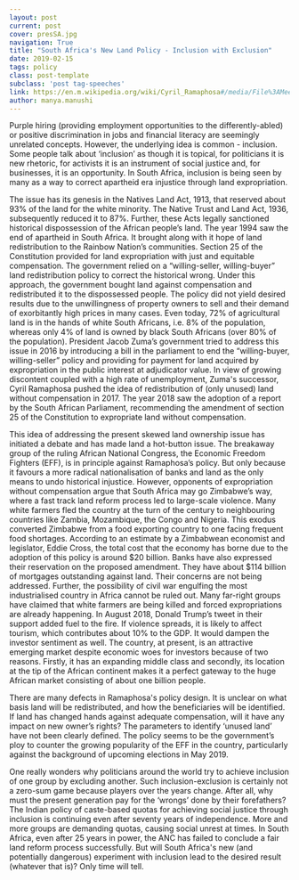 ```yaml
---
layout: post
current: post
cover: presSA.jpg
navigation: True
title: "South Africa's New Land Policy - Inclusion with Exclusion"
date: 2019-02-15
tags: policy
class: post-template
subclass: 'post tag-speeches'
link: https://en.m.wikipedia.org/wiki/Cyril_Ramaphosa#/media/File%3AMeeting_of_2018_BRICS_leaders_with_delegation_heads_from_invited_states_(5).jpg
author: manya.manushi
---
```


Purple hiring (providing employment opportunities to the differently-abled) or positive discrimination in jobs and financial literacy are seemingly unrelated concepts. However, the underlying idea is common - inclusion. Some people talk about ‘inclusion’ as though it is topical, for politicians it is new rhetoric, for activists it is an instrument of social justice and, for businesses, it is an opportunity. In South Africa, inclusion is being seen by many as a way to correct apartheid era injustice through land expropriation.



The issue has its genesis in the Natives Land Act, 1913, that reserved about 93% of the land for the white minority. The Native Trust and Land Act, 1936, subsequently reduced it to 87%. Further, these Acts legally sanctioned historical dispossession of the African people’s land. The year 1994 saw the end of apartheid in South Africa. It brought along with it hope of land redistribution to the Rainbow Nation’s communities. Section 25 of the Constitution provided for land expropriation with just and equitable compensation. The government relied on a “willing-seller, willing-buyer” land redistribution policy to correct the historical wrong. Under this approach, the government bought land against compensation and redistributed it to the dispossessed people. The policy did not yield desired results due to the unwillingness of property owners to sell and their demand of exorbitantly high prices in many cases. Even today, 72% of agricultural land is in the hands of white South Africans, i.e. 8% of the population, whereas only 4% of land is owned by black South Africans (over 80% of the population). President Jacob Zuma’s government tried to address this issue in 2016 by introducing a bill in the parliament to end the “willing-buyer, willing-seller” policy and providing for payment for land acquired by expropriation in the public interest at adjudicator value. In view of growing discontent coupled with a high rate of unemployment, Zuma's successor, Cyril Ramaphosa pushed the idea of redistribution of (only unused) land without compensation in 2017. The year 2018 saw the adoption of a report by the South African Parliament, recommending the amendment of section 25 of the Constitution to expropriate land without compensation.



This idea of addressing the present skewed land ownership issue has initiated a debate and has made land a hot-button issue. The breakaway group of the ruling African National Congress, the Economic Freedom Fighters (EFF), is in principle against Ramaphosa’s policy. But only because it favours a more radical nationalisation of banks and land as the only means to undo historical injustice. However, opponents of expropriation without compensation argue that South Africa may go Zimbabwe’s way, where a fast track land reform process led to large-scale violence. Many white farmers fled the country at the turn of the century to neighbouring countries like Zambia, Mozambique, the Congo and Nigeria. This exodus converted Zimbabwe from a food exporting country to one facing frequent food shortages. According to an estimate by a Zimbabwean economist and legislator, Eddie Cross, the total cost that the economy has borne due to the adoption of this policy is around $20 billion. Banks have also expressed their reservation on the proposed amendment. They have about $114 billion of mortgages outstanding against land. Their concerns are not being addressed. Further, the possibility of civil war engulfing the most industrialised country in Africa cannot be ruled out. Many far-right groups have claimed that white farmers are being killed and forced expropriations are already happening. In August 2018, Donald Trump’s tweet in their support added fuel to the fire. If violence spreads, it is likely to affect tourism, which contributes about 10% to the GDP. It would dampen the investor sentiment as well. The country, at present, is an attractive emerging market despite economic woes for investors because of two reasons. Firstly, it has an expanding middle class and secondly, its location at the tip of the African continent makes it a perfect gateway to the huge African market consisting of about one billion people.



There are many defects in Ramaphosa's policy design. It is unclear on what basis land will be redistributed, and how the beneficiaries will be identified. If land has changed hands against adequate compensation, will it have any impact on new owner’s rights? The parameters to identify ‘unused land’ have not been clearly defined. The policy seems to be the government’s ploy to counter the growing popularity of the EFF in the country, particularly against the background of upcoming elections in May 2019.



One really wonders why politicians around the world try to achieve inclusion of one group by excluding another. Such inclusion-exclusion is certainly not a zero-sum game because players over the years change. After all, why must the present generation pay for the ‘wrongs’ done by their forefathers? The Indian policy of caste-based quotas for achieving social justice through inclusion is continuing even after seventy years of independence. More and more groups are demanding quotas, causing social unrest at times. In South Africa, even after 25 years in power, the ANC has failed to conclude a fair land reform process successfully. But will South Africa's new (and potentially dangerous) experiment with inclusion lead to the desired result (whatever that is)? Only time will tell.
